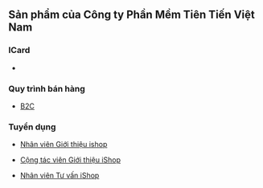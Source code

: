 ## Sản phẩm của Công ty Phần Mềm Tiên Tiến Việt Nam

### ICard

- 

### Quy trình bán hàng

- [B2C](/Sales/quytrinh-b2c.html)

### Tuyển dụng

- [Nhân viên Giới thiệu ishop](/HR_Nhansu/ishop-sale-b2c-v2.html)

- [Cộng tác viên Giới thiệu iShop](/HR_Nhansu/ishop-sale-b2c-partime.html)


- [Nhân viên Tư vấn iShop](/HR_Nhansu/ishop-customerCare.html)

